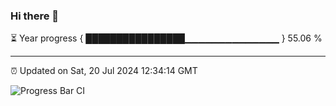 ### Hi there 👋

⏳ Year progress { ████████████████▁▁▁▁▁▁▁▁▁▁▁▁▁▁ } 55.06 %

---

⏰ Updated on Sat, 20 Jul 2024 12:34:14 GMT

![Progress Bar CI](https://github.com/ZhaoGui/ZhaoGui/workflows/Progress%20Bar%20CI/badge.svg)
